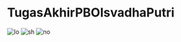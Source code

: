 # TugasAkhirPBOIsvadhaPutri

![lo](https://user-images.githubusercontent.com/31751464/33514294-13d7ba92-d784-11e7-94be-254beaa467c2.png)
![sh](https://user-images.githubusercontent.com/31751464/33514293-139ed3c6-d784-11e7-84d6-a6ed0bc2e573.png)
![no](https://user-images.githubusercontent.com/31751464/33514295-140dfa8a-d784-11e7-8b36-6b3dc60e3851.png)
